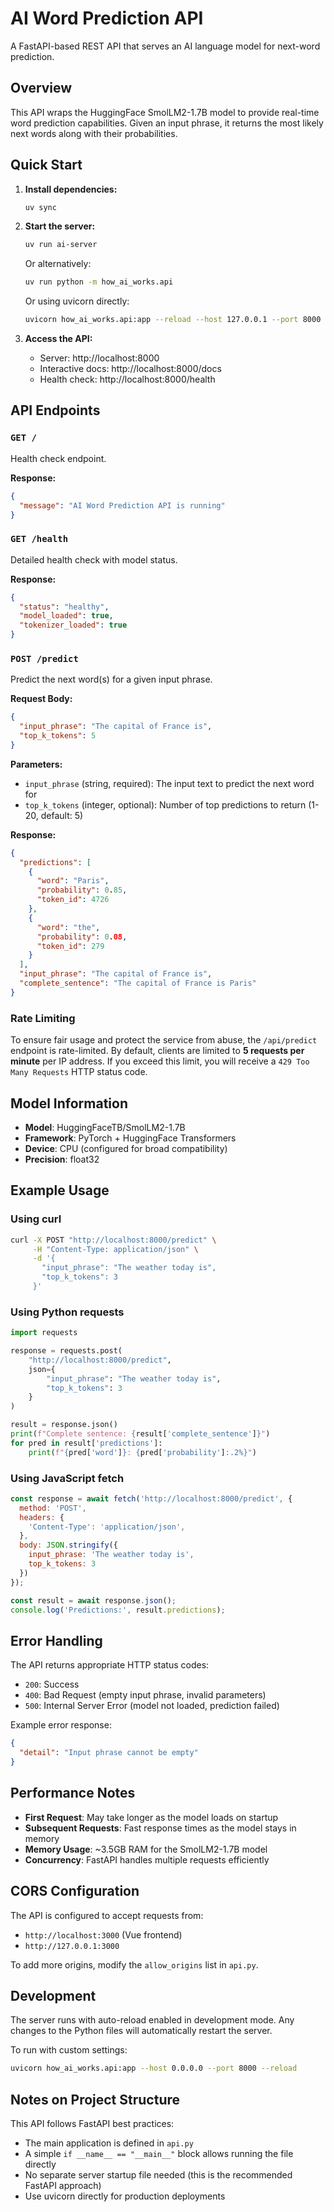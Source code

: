 # AI Word Prediction API

A FastAPI-based REST API that serves an AI language model for next-word prediction.

## Overview

This API wraps the HuggingFace SmolLM2-1.7B model to provide real-time word prediction capabilities. Given an input phrase, it returns the most likely next words along with their probabilities.

## Quick Start

1. **Install dependencies:**
   ```bash
   uv sync
   ```

2. **Start the server:**
   ```bash
   uv run ai-server
   ```
   
   Or alternatively:
   ```bash
   uv run python -m how_ai_works.api
   ```
   
   Or using uvicorn directly:
   ```bash
   uvicorn how_ai_works.api:app --reload --host 127.0.0.1 --port 8000
   ```

3. **Access the API:**
   - Server: http://localhost:8000
   - Interactive docs: http://localhost:8000/docs
   - Health check: http://localhost:8000/health

## API Endpoints

### `GET /`
Health check endpoint.

**Response:**
```json
{
  "message": "AI Word Prediction API is running"
}
```

### `GET /health`
Detailed health check with model status.

**Response:**
```json
{
  "status": "healthy",
  "model_loaded": true,
  "tokenizer_loaded": true
}
```

### `POST /predict`
Predict the next word(s) for a given input phrase.

**Request Body:**
```json
{
  "input_phrase": "The capital of France is",
  "top_k_tokens": 5
}
```

**Parameters:**
- `input_phrase` (string, required): The input text to predict the next word for
- `top_k_tokens` (integer, optional): Number of top predictions to return (1-20, default: 5)

**Response:**
```json
{
  "predictions": [
    {
      "word": "Paris",
      "probability": 0.85,
      "token_id": 4726
    },
    {
      "word": "the",
      "probability": 0.08,
      "token_id": 279
    }
  ],
  "input_phrase": "The capital of France is",
  "complete_sentence": "The capital of France is Paris"
}
```

### Rate Limiting

To ensure fair usage and protect the service from abuse, the `/api/predict` endpoint is rate-limited.
By default, clients are limited to **5 requests per minute** per IP address.
If you exceed this limit, you will receive a `429 Too Many Requests` HTTP status code.

## Model Information

- **Model**: HuggingFaceTB/SmolLM2-1.7B
- **Framework**: PyTorch + HuggingFace Transformers
- **Device**: CPU (configured for broad compatibility)
- **Precision**: float32

## Example Usage

### Using curl
```bash
curl -X POST "http://localhost:8000/predict" \
     -H "Content-Type: application/json" \
     -d '{
       "input_phrase": "The weather today is",
       "top_k_tokens": 3
     }'
```

### Using Python requests
```python
import requests

response = requests.post(
    "http://localhost:8000/predict",
    json={
        "input_phrase": "The weather today is",
        "top_k_tokens": 3
    }
)

result = response.json()
print(f"Complete sentence: {result['complete_sentence']}")
for pred in result['predictions']:
    print(f"{pred['word']}: {pred['probability']:.2%}")
```

### Using JavaScript fetch
```javascript
const response = await fetch('http://localhost:8000/predict', {
  method: 'POST',
  headers: {
    'Content-Type': 'application/json',
  },
  body: JSON.stringify({
    input_phrase: 'The weather today is',
    top_k_tokens: 3
  })
});

const result = await response.json();
console.log('Predictions:', result.predictions);
```

## Error Handling

The API returns appropriate HTTP status codes:

- `200`: Success
- `400`: Bad Request (empty input phrase, invalid parameters)
- `500`: Internal Server Error (model not loaded, prediction failed)

Example error response:
```json
{
  "detail": "Input phrase cannot be empty"
}
```

## Performance Notes

- **First Request**: May take longer as the model loads on startup
- **Subsequent Requests**: Fast response times as the model stays in memory
- **Memory Usage**: ~3.5GB RAM for the SmolLM2-1.7B model
- **Concurrency**: FastAPI handles multiple requests efficiently

## CORS Configuration

The API is configured to accept requests from:
- `http://localhost:3000` (Vue frontend)
- `http://127.0.0.1:3000`

To add more origins, modify the `allow_origins` list in `api.py`.

## Development

The server runs with auto-reload enabled in development mode. Any changes to the Python files will automatically restart the server.

To run with custom settings:
```bash
uvicorn how_ai_works.api:app --host 0.0.0.0 --port 8000 --reload
```

## Notes on Project Structure

This API follows FastAPI best practices:
- The main application is defined in `api.py`
- A simple `if __name__ == "__main__"` block allows running the file directly
- No separate server startup file needed (this is the recommended FastAPI approach)
- Use uvicorn directly for production deployments
